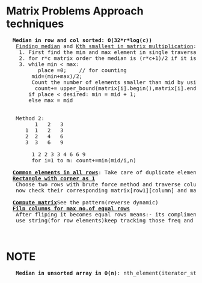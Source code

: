 # Matrix Problems Approach techniques 
  <pre>
  <b>Median in row and col sorted: O(32*r*log(c))</b>
   <a href="https://github.com/teja963/Advanced-DSA-and-CS-Theory/blob/master/Matrix/3.%20median.cpp">Finding median</a> and <a href="https://github.com/teja963/DSA-and-MYSQL/blob/master/Matrix/*9.%20kth%20smallest%20in%20matrix.cpp">Kth smallest in matrix multiplication</a></b>: Need to update
    1. First find the min and max element in single traversal
    2. for r*c matrix order the median is (r*c+1)/2 if it is arranged in sorted order, so the desired place is (r*c+1)/2
    3. while min < max:
          place =0;    // for counting 
        mid=(min+max)/2;
        Count the number of elements smaller than mid by using upperbound which takes log(c) time for each row
         count+= upper_bound(matrix[i].begin(),matrix[i].end(), mid) -matrix[i].begin()
       if place < desired: min = mid + 1;
       else max = mid
       
       
   Method 2:
         1   2   3
      1  1   2   3
      2  2   4   6
      3  3   6   9
      
        1 2 2 3 3 4 6 6 9
        for i=1 to m: count+=min(mid/i,n)
  
  <b><a href="https://github.com/teja963/Advanced-DSA-and-CS-Theory/blob/master/Matrix/8.%20Common%20elements%20all%20rows.cpp">Common elements in all rows</a></b>: Take care of duplicate elements case
  <b><a href="https://github.com/teja963/DSA-and-MYSQL/blob/master/Matrix/11.%20Find%20Rectangle%20with%20corner%20as%201.cpp">Rectangle with corner as 1</a></b>
   Choose two rows with brute force method and traverse column
   now check their corresponding matrix[row1][column] and matrxi[row2][column] is 1
   
  <b><a href="https://github.com/teja963/Advanced-DSA-and-CS-Theory/blob/master/Matrix/13.%20Compute%20Matrix.cpp">Compute matrix</a></b>See the pattern(reverse dynamic)
  <b><a href="https://github.com/teja963/Advanced-DSA/blob/master/Matrix/14.%20Filp%20columns%20for%20max%20no.of%20equal%20rows.cpp">Filp columns for max no.of equal rows</a></b>
   After fliping it becomes equal rows means:- its compliment right
   use string(for row elements)keep tracking those freq and its compliment
    
   </pre> 
      
# NOTE
  <pre>
   <b>Median in unsorted array in O(n)</b>: nth_element(iterator_start, iterator_rearrange_position, iterator_end)
  </pre>
